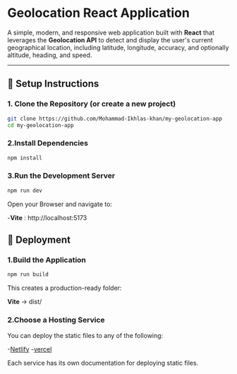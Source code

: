 # Geolocation React Application

A simple, modern, and responsive web application built with **React** that leverages the **Geolocation API** to detect and display the user's current geographical location, including latitude, longitude, accuracy, and optionally altitude, heading, and speed.

---


## 🚀 Setup Instructions

### 1. Clone the Repository (or create a new project)

```bash
git clone https://github.com/Mohammad-Ikhlas-khan/my-geolocation-app
cd my-geolocation-app
```
### 2.Install Dependencies
```bash
npm install
```
### 3.Run the Development Server
```bash
npm run dev
```
Open your Browser and navigate to:

-**Vite** : 
http://localhost:5173

## 🚀 Deployment

### 1.Build the Application
```bash
npm run build
```
This creates a production-ready folder:

**Vite** → dist/

### 2.Choose a Hosting Service

You can deploy the static files to any of the following:

-[Netlify](https://www.netlify.com/)
-[vercel](https://vercel.com/)

Each service has its own documentation for deploying static files.





